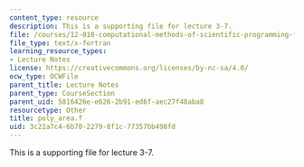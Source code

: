 ```yaml
---
content_type: resource
description: This is a supporting file for lecture 3-7.
file: /courses/12-010-computational-methods-of-scientific-programming-fall-2011/3c22a7c46b7022798f1c77357bb498fd_poly_area.f
file_type: text/x-fortran
learning_resource_types:
- Lecture Notes
license: https://creativecommons.org/licenses/by-nc-sa/4.0/
ocw_type: OCWFile
parent_title: Lecture Notes
parent_type: CourseSection
parent_uid: 5816426e-e626-2b91-ed6f-aec27f48aba8
resourcetype: Other
title: poly_area.f
uid: 3c22a7c4-6b70-2279-8f1c-77357bb498fd
---
```

This is a supporting file for lecture 3-7.